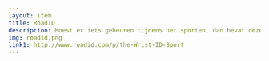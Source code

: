 ```yaml
--- 
layout: item
title: RoadID
description: Moest er iets gebeuren tijdens het sporten, dan bevat deze WristID mijn persoonlijke gegevens.
img: roadid.png
link1: http://www.roadid.com/p/the-Wrist-ID-Sport
---
```


